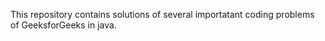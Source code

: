 This repository contains solutions of several importatant coding problems of GeeksforGeeks in java.
